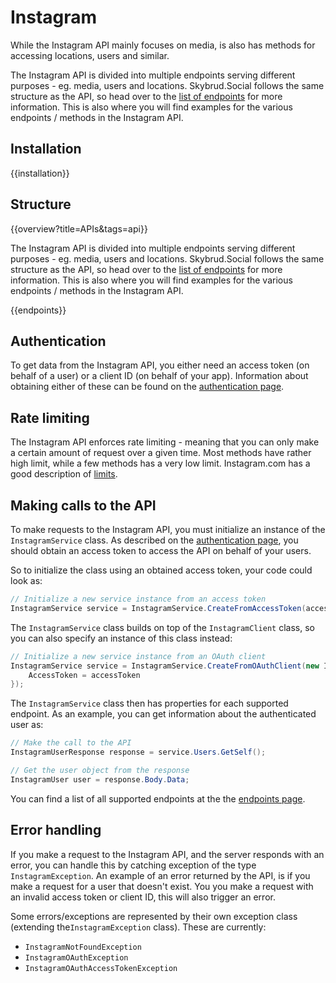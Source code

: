 # Instagram

While the Instagram API mainly focuses on media, is also has methods for accessing locations, users and similar.

The Instagram API is divided into multiple endpoints serving different purposes - eg. media, users and locations. Skybrud.Social follows the same structure as the API, so head over to the [list of endpoints](./platform-api/endpoints/) for more information. This is also where you will find  examples for the various endpoints / methods in the Instagram API.



## Installation

{{installation}}



## Structure

{{overview?title=APIs&tags=api}}


The Instagram API is divided into multiple endpoints serving different purposes - eg. media, users and locations. Skybrud.Social follows the same structure as the API, so head over to the [list of endpoints](./platform-api/endpoints/) for more information. This is also where you will find  examples for the various endpoints / methods in the Instagram API.

{{endpoints}}



## Authentication

To get data from the Instagram API, you either need an access token (on behalf of a user) or a client ID (on behalf of your app). Information about obtaining either of these can be found on the [authentication page](./platform-api/authentication/).



## Rate limiting

The Instagram API enforces rate limiting - meaning that you can only make a certain amount of request over a given time. Most methods have rather high limit, while a few methods has a very low limit. Instagram.com has a good description of <a href="https://instagram.com/developer/limits/" target="_blank">limits</a>.



## Making calls to the API

To make requests to the Instagram API, you must initialize an instance of the `InstagramService` class. As described on the [authentication page](./platform-api/authentication/), you should obtain an access token to access the API on behalf of your users.

So to initialize the class using an obtained access token, your code could look as:

```csharp
// Initialize a new service instance from an access token
InstagramService service = InstagramService.CreateFromAccessToken(accessToken);
```

The `InstagramService` class builds on top of the `InstagramClient` class, so you can also specify an instance of this class instead:

```csharp
// Initialize a new service instance from an OAuth client
InstagramService service = InstagramService.CreateFromOAuthClient(new InstagramOAuthClient {
    AccessToken = accessToken
});
```

The `InstagramService` class then has properties for each supported endpoint. As an example, you can get information about the authenticated user as:

```csharp
// Make the call to the API
InstagramUserResponse response = service.Users.GetSelf();

// Get the user object from the response
InstagramUser user = response.Body.Data;
```

You can find a list of all supported endpoints at the the [endpoints page](./platform-api/endpoints/).



## Error handling

If you make a request to the Instagram API, and the server responds with an error, you can handle this by catching exception of the type `InstagramException`. An example of an error returned by the API, is if you make a request for a user that doesn't exist. You you make a request with an invalid access token or client ID, this will also trigger an error.

Some errors/exceptions are represented by their own exception class (extending the`InstagramException` class). These are currently:

* `InstagramNotFoundException`
* `InstagramOAuthException`
* `InstagramOAuthAccessTokenException`